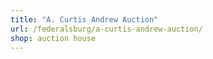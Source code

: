 ```yaml
---
title: "A. Curtis Andrew Auction"
url: /federalsburg/a-curtis-andrew-auction/
shop: auction house
---
```

